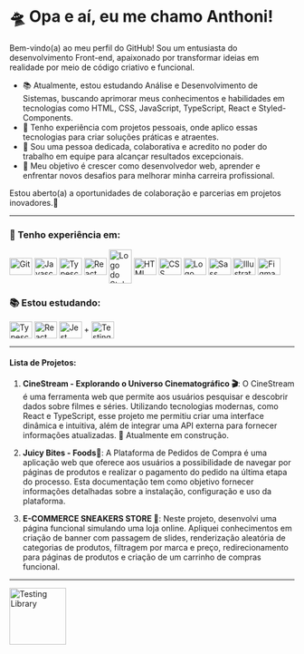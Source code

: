 # 🛸 Opa e aí, eu me chamo Anthoni! 

Bem-vindo(a) ao meu perfil do GitHub! Sou um entusiasta do desenvolvimento Front-end, apaixonado por transformar ideias em realidade por meio de código criativo e funcional.
  
-   📚 Atualmente, estou estudando Análise e Desenvolvimento de Sistemas, buscando aprimorar meus conhecimentos e habilidades em tecnologias como HTML, CSS, JavaScript, TypeScript, React e Styled-Components.
-   🚀 Tenho experiência com projetos pessoais, onde aplico essas tecnologias para criar soluções práticas e atraentes.
-   🤝 Sou uma pessoa dedicada, colaborativa e acredito no poder do trabalho em equipe para alcançar resultados excepcionais.
-   🌱 Meu objetivo é crescer como desenvolvedor web, aprender e enfrentar novos desafios para melhorar minha carreira profissional.

Estou aberto(a) a oportunidades de colaboração e parcerias em projetos inovadores.🚀

<hr/>

### 🚀 Tenho experiência em:

<div style="display: inline_block">
 <img align="center"  alt="Git" height="30" width="40" src="https://cdn.jsdelivr.net/gh/devicons/devicon/icons/git/git-original.svg" />
<img  align="center" alt="Javascript" height="30" width="40" src="https://cdn.jsdelivr.net/gh/devicons/devicon/icons/javascript/javascript-original.svg" />
<img  align="center" alt="Typescript" height="30" width="40" src="https://cdn.jsdelivr.net/gh/devicons/devicon/icons/typescript/typescript-original.svg" />
<img align="center" alt="React" height="30" width="40" src="https://cdn.jsdelivr.net/gh/devicons/devicon/icons/react/react-original.svg" />
 <img align="center" alt="Logo do Styled Components" height="60" width="40" src="https://cdn.sanity.io/images/djtlwm1o/production/cd48e3fba521deb47078ea36b7073e2f0e511af7-257x286.png">
  <img align="center" alt="HTML" height="30" width="40"  src="https://cdn.jsdelivr.net/gh/devicons/devicon/icons/html5/html5-original.svg" />
 <img  align="center" alt="CSS" height="30" width="40"  src="https://cdn.jsdelivr.net/gh/devicons/devicon/icons/css3/css3-original.svg" />
 <img align="center" alt="Logo Bootstrap" height="30" width="40" src="https://getbootstrap.com/docs/5.2/assets/brand/bootstrap-logo-shadow.png">
 <img align="center" alt="Sass" height="30" width="40" src="https://cdn.jsdelivr.net/gh/devicons/devicon/icons/sass/sass-original.svg" />
<img align="center" alt="Illustrator" height="30" width="40" src="https://cdn.jsdelivr.net/gh/devicons/devicon/icons/illustrator/illustrator-plain.svg" />
 <img align="center"  alt="Figma" height="30" width="40" src="https://cdn.jsdelivr.net/gh/devicons/devicon/icons/figma/figma-original.svg" />

</div>
   
### 📚 Estou estudando:

<div style="display: inline_block">
 <img  align="center" alt="Typescript" height="30" width="40" src="https://cdn.jsdelivr.net/gh/devicons/devicon/icons/typescript/typescript-original.svg" />
 <img align="center" alt="React" height="30" width="40" src="https://cdn.jsdelivr.net/gh/devicons/devicon/icons/react/react-original.svg" />
<img align="center" alt="Jest" height="30" width="40" src="https://cdn.jsdelivr.net/gh/devicons/devicon/icons/jest/jest-plain.svg" /> +
   <img align="center" alt="Testing Library" height="30" width="40" src="https://testing-library.com/img/octopus-64x64.png" />       

</div>
 
 <hr/>

 
#### Lista de Projetos:

1.  **CineStream - Explorando o Universo Cinematográfico 🎬**: O CineStream é uma ferramenta web que permite aos usuários pesquisar e descobrir dados sobre filmes e séries. Utilizando tecnologias modernas, como React e TypeScript, esse projeto me permitiu criar uma interface dinâmica e intuitiva, além de integrar uma API externa para fornecer informações atualizadas. 🚧 Atualmente em construção.

2.  **Juicy Bites - Foods🍔**: A Plataforma de Pedidos de Compra é uma aplicação web que oferece aos usuários a possibilidade de navegar por páginas de produtos e realizar o pagamento do pedido na última etapa do processo. Esta documentação tem como objetivo fornecer informações detalhadas sobre a instalação, configuração e uso da plataforma.

4. **E-COMMERCE SNEAKERS STORE 👟**: Neste projeto, desenvolvi uma página funcional simulando uma loja online. Apliquei conhecimentos em criação de banner com passagem de slides, renderização aleatória de categorias de produtos, filtragem por marca e preço, redirecionamento para páginas de produtos e criação de um carrinho de compras funcional.

<hr/>

 <div style="display: inline_block">
   <a href="https://www.linkedin.com/in/anthoni-broering-dos-santos/" target="_blank"><img align="center"  alt="Testing Library" height="100" src="https://cdn.jsdelivr.net/gh/devicons/devicon/icons/linkedin/linkedin-original-wordmark.svg"></a>
 </div>

